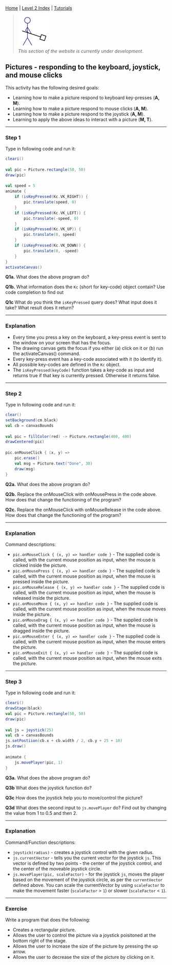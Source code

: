 <div class="nav">
  <a href="../../index.html">Home</a> | <a href="index.html">Level 2 Index</a> | <a href="../../tutorials-index.html">Tutorials</a>
</div>

> <img src="../../man-at-work.png"/> <br/> *This section of the website is currently under development*.


## Pictures - responding to the keyboard, joystick, and mouse clicks

This activity has the following desired goals:
* Learning how to make a picture respond to keyboard key-presses (**A, M**).
* Learning how to make a picture respond to mouse clicks (**A, M**).
* Learning how to make a picture respond to the joystick (**A, M**).
* Learning to apply the above ideas to interact with a picture (**M, T**).

---


### Step 1
Type in following code and run it:

```scala
cleari()

val pic = Picture.rectangle(50, 50)
draw(pic)

val speed = 5
animate {
    if (isKeyPressed(Kc.VK_RIGHT)) {
        pic.translate(speed, 0)
    }
    if (isKeyPressed(Kc.VK_LEFT)) {
        pic.translate(-speed, 0)
    }
    if (isKeyPressed(Kc.VK_UP)) {
        pic.translate(0, speed)
    }
    if (isKeyPressed(Kc.VK_DOWN)) {
        pic.translate(0, -speed)
    }
}
activateCanvas()
```

**Q1a.** What does the above program do?

**Q1b.** What information does the `Kc` (short for key-code) object contain? Use code completion to find out

**Q1c** What do you think the `isKeyPressed` query does? What input does it take? What result does it return?

---

### Explanation

* Every time you press a key on the keyboard, a key-press event is sent to the window on your screen that has the focus.
* The drawing canvas gets the focus if you either (a) click on it or (b) run the activateCanvas() command.
* Every key-press event has a key-code associated with it (to identify it).
* All possible key-codes are defined in the `Kc` object.
* The `isKeyPressed(keyCode)` function takes a key-code as input and returns true if that key is currently pressed. Otherwise it returns false. 

---

### Step 2

Type in following code and run it:

```scala
clear()
setBackground(cm.black)
val cb = canvasBounds

val pic = fillColor(red) -> Picture.rectangle(400, 400)
drawCentered(pic)

pic.onMouseClick { (x, y) =>
    pic.erase()
    val msg = Picture.text("Done", 30)
    draw(msg)
}
```

**Q2a.** What does the above program do?

**Q2b.** Replace the onMouseClick with onMousePress in the code above. How does that change the functioning of the program?

**Q2c.** Replace the onMouseClick with onMouseRelease in the code above. How does that change the functioning of the program?

---

### Explanation

Command descriptions:

* `pic.onMouseClick { (x, y) => handler code }` - The supplied code is called, with the current mouse position as input, when the mouse is clicked inside the picture.
* `pic.onMousePress { (x, y) => handler code }` - The supplied code is called, with the current mouse position as input, when the mouse is pressed inside the picture.
* `pic.onMouseRelease { (x, y) => handler code }` - The supplied code is called, with the current mouse position as input, when the mouse is released inside the picture.
* `pic.onMouseMove { (x, y) => handler code }` - The supplied code is called, with the current mouse position as input, when the mouse moves inside the picture.
* `pic.onMouseDrag { (x, y) => handler code }` - The supplied code is called, with the current mouse position as input, when the mouse is dragged inside the picture.
* `pic.onMouseEnter { (x, y) => handler code }` - The supplied code is called, with the current mouse position as input, when the mouse enters the picture.
* `pic.onMouseExit { (x, y) => handler code }` - The supplied code is called, with the current mouse position as input, when the mouse exits the picture.

---

### Step 3

Type in following code and run it:


```scala
cleari()
drawStage(black)
val pic = Picture.rectangle(50, 50)
draw(pic)

val js = joystick(25)
val cb = canvasBounds
js.setPostiion(cb.x + cb.width / 2, cb.y + 25 + 10)
js.draw()

animate {
    js.movePlayer(pic, 1)
}
```

**Q3a.** What does the above program do?

**Q3b** What does the joystick function do?

**Q3c** How does the joystick help you to move/control the picture?

**Q3d** What does the second input to `js.movePlayer` do? Find out by changing the value from 1 to 0.5 and then 2.

---

### Explanation

Command/Function descriptions:

* `joystick(radius)` - creates a joystick control with the given radius.
* `js.currentVector` - tells you the current vector for the joystick `js`. This vector is defined by two points - the center of the joystick control, and the center of the moveable joystick circle.
* `js.movePlayer(pic, scaleFactor)` - for the joystick `js`, moves the player based on the movement of the joystick circle, as per the `currentVector` defined above. You can scale the currentVector by using `scaleFactor` to make the movement faster (`scaleFactor` > `1`) or slower (`scaleFactor` < `1`).

---

### Exercise

Write a program that does the following:
* Creates a rectangular picture.
* Allows the user to control the picture via a joystick poisitoned at the bottom right of the stage.
* Allows the user to increase the size of the picture by pressing the up arrow.
* Allows the user to decrease the size of the picture by clicking on it.

